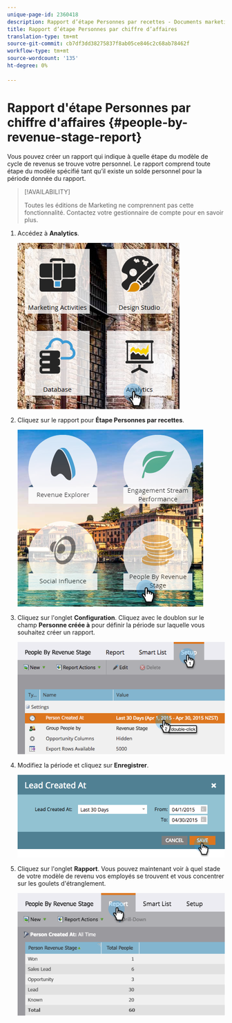 ```yaml
---
unique-page-id: 2360418
description: Rapport d’étape Personnes par recettes - Documents marketing - Documentation du produit
title: Rapport d’étape Personnes par chiffre d’affaires
translation-type: tm+mt
source-git-commit: cb7df3dd38275837f8ab05ce846c2c68ab78462f
workflow-type: tm+mt
source-wordcount: '135'
ht-degree: 0%

---
```



# Rapport d&#39;étape Personnes par chiffre d&#39;affaires {#people-by-revenue-stage-report}

Vous pouvez créer un rapport qui indique à quelle étape du modèle de cycle de revenus se trouve votre personnel. Le rapport comprend toute étape du modèle spécifié tant qu’il existe un solde personnel pour la période donnée du rapport.

>[!AVAILABILITY]
>
>Toutes les éditions de Marketing ne comprennent pas cette fonctionnalité. Contactez votre gestionnaire de compte pour en savoir plus.

1. Accédez à **Analytics**.

   ![](assets/image2017-3-27-15-3a43-3a55.png)

1. Cliquez sur le rapport pour **Étape Personnes par recettes**.

   ![](assets/image2017-3-27-15-3a46-3a27.png)

1. Cliquez sur l&#39;onglet **Configuration**. Cliquez avec le doublon sur le champ **Personne créée à** pour définir la période sur laquelle vous souhaitez créer un rapport.

   ![](assets/image2017-3-28-8-3a6-3a23.png)

1. Modifiez la période et cliquez sur **Enregistrer**.

   ![](assets/image2015-4-29-12-3a11-3a31.png)

1. Cliquez sur l&#39;onglet **Rapport**. Vous pouvez maintenant voir à quel stade de votre modèle de revenu vos employés se trouvent et vous concentrer sur les goulets d&#39;étranglement.

   ![](assets/image2017-3-28-8-3a6-3a48.png)
